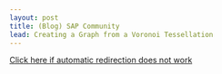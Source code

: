 ```yaml
---
layout: post
title: (Blog) SAP Community
lead: Creating a Graph from a Voronoi Tessellation
---
```


<a href = 'https://community.sap.com/t5/technology-blogs-by-sap/creating-a-graph-from-a-voronoi-tessellation/ba-p/13481292'>
    Click here if automatic redirection does not work
</a>

<script type='text/javascript'>
    location.href = 'https://community.sap.com/t5/technology-blogs-by-sap/creating-a-graph-from-a-voronoi-tessellation/ba-p/13481292';
</script>